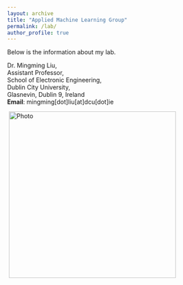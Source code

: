```yaml
---
layout: archive
title: "Applied Machine Learning Group"
permalink: /lab/
author_profile: true
---
```


Below is the information about my lab. 


Dr. Mingming Liu, <br>
Assistant Professor, <br>
School of Electronic Engineering, <br>
Dublin City University, <br>
Glasnevin, Dublin 9, Ireland <br>
<b>Email</b>: mingming[dot]liu[at]dcu[dot]ie

<p align="left">
  <img src="https://ming2liu.github.io/images/DCU.jpg" alt="Photo" style="width: 388px;"/> 
</p>

